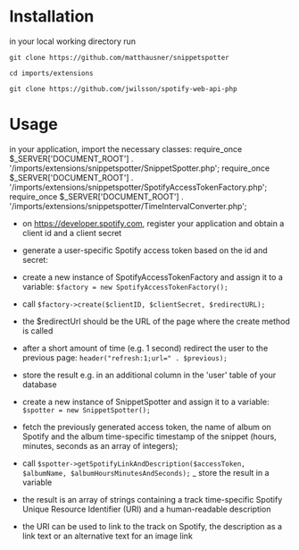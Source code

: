 # Installation

in your local working directory run 

```git clone https://github.com/matthausner/snippetspotter```

```cd imports/extensions```

```git clone https://github.com/jwilsson/spotify-web-api-php```
 

# Usage 

in your application, import the necessary classes: 
    require_once $_SERVER['DOCUMENT_ROOT'] . '/imports/extensions/snippetspotter/SnippetSpotter.php';
    require_once $_SERVER['DOCUMENT_ROOT'] . '/imports/extensions/snippetspotter/SpotifyAccessTokenFactory.php';
    require_once $_SERVER['DOCUMENT_ROOT'] . '/imports/extensions/snippetspotter/TimeIntervalConverter.php';

- on https://developer.spotify.com, register your application and obtain a client id and a client secret

- generate a user-specific Spotify access token based on the id and secret:

- create a new instance of SpotifyAccessTokenFactory and assign it to a variable:
```$factory = new SpotifyAccessTokenFactory();```
- call ```$factory->create($clientID, $clientSecret, $redirectURL); ``` 
- the $redirectUrl should be the URL of the page where the create method is called
- after a short amount of time (e.g. 1 second) redirect the user to the previous page: ```header("refresh:1;url=" . $previous);```
- store the result e.g. in an additional column in the 'user' table of your database 

- create a new instance of SnippetSpotter and assign it to a variable:
```$spotter = new SnippetSpotter();```
- fetch the previously generated access token, the name of album on Spotify and the album time-specific timestamp of the snippet (hours, minutes, seconds as an array of integers);
- call ```$spotter->getSpotifyLinkAndDescription($accessToken, $albumName, $albumHoursMinutesAndSeconds);```
_ store the result in a variable


- the result is an array of strings containing a track time-specific Spotify Unique Resource Identifier (URI) and a human-readable description
- the URI can be used to link to the track on Spotify, the description as a link text or an alternative text for an image link

